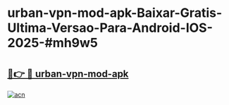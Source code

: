 # urban-vpn-mod-apk-Baixar-Gratis-Ultima-Versao-Para-Android-IOS-2025-#mh9w5

# <h2><a href="https://ainizakaria.my?title=urban-vpn-mod-apk&ref=22M">🔗👉 🔴 urban-vpn-mod-apk</a></h2>

[![acn](https://github.com/user-attachments/assets/0f9c940e-d8b0-45ae-aac7-cd30a18b3e1c)](https://ainizakaria.my?title=urban-vpn-mod-apk&ref=22M)

